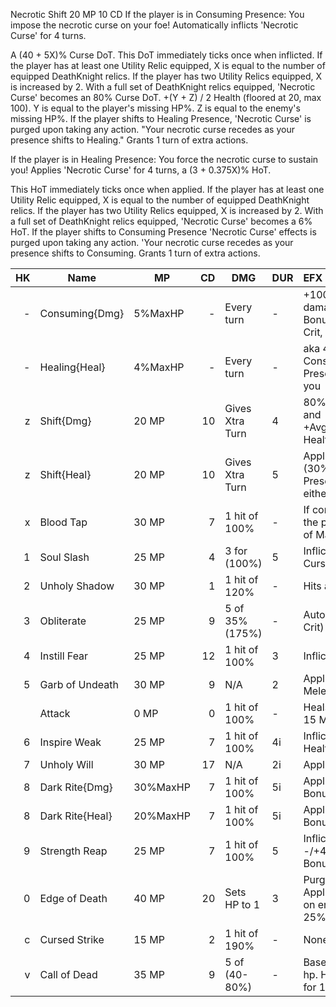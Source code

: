 Necrotic Shift 20 MP 10 CD If the player is in Consuming Presence:
You impose the necrotic curse on your foe!
Automatically inflicts 'Necrotic Curse' for 4 turns.

A (40 + 5X)% Curse DoT.
This DoT immediately ticks once when inflicted.
If the player has at least one Utility Relic equipped, X is equal to the number of equipped DeathKnight relics.
If the player has two Utility Relics equipped, X is increased by 2.
With a full set of DeathKnight relics equipped, 'Necrotic Curse' becomes an 80% Curse DoT.
+(Y + Z) / 2 Health (floored at 20, max 100).
Y is equal to the player's missing HP%.
Z is equal to the enemy's missing HP%.
If the player shifts to Healing Presence, 'Necrotic Curse' is purged upon taking any action.
"Your necrotic curse recedes as your presence shifts to Healing."
Grants 1 turn of extra actions.

If the player is in Healing Presence:
You force the necrotic curse to sustain you!
Applies 'Necrotic Curse' for 4 turns, a (3 + 0.375X)% HoT.

This HoT immediately ticks once when applied.
If the player has at least one Utility Relic equipped, X is equal to the number of equipped DeathKnight relics.
If the player has two Utility Relics equipped, X is increased by 2.
With a full set of DeathKnight relics equipped, 'Necrotic Curse' becomes a 6% HoT.
If the player shifts to Consuming Presence 'Necrotic Curse' effects is purged upon taking any action.
'Your necrotic curse recedes as your presence shifts to Consuming.
Grants 1 turn of extra actions.

|  HK | Name            | MP       |  CD | DMG             | DUR | EFX                                                         |
| --: | --------------- | -------- | --: | --------------- | --- | :---------------------------------------------------------- |
|   - | Consuming{Dmg}  | 5%MaxHP  |   - | Every turn      | -   | +100% base damage, +50 Bonus, and +50 Crit, aka 5% DoT      |
|   - | Healing{Heal}   | 4%MaxHP  |   - | Every turn      | -   | aka 4%HoT, Consuming Presence can't kill you                |
|   z | Shift{Dmg}      | 20 MP    |  10 | Gives Xtra Turn | 4   | 80% Curse DoT and +Avg%MissingHP Health (min 20)            |
|   z | Shift{Heal}     | 20 MP    |  10 | Gives Xtra Turn | 5   | Applies 6% HoT (30%) ; Switching Presence ends either Shift |
|   x | Blood Tap       | 30 MP    |   7 | 1 hit of 100%   | -   | If connects, heals the player for 18% of MaxHP.             |
|   1 | Soul Slash      | 25 MP    |   4 | 3 for (100%)    | 5   | Inflicts a 80% Curse DoT                                    |
|   2 | Unholy Shadow   | 30 MP    |   1 | 1 hit of 120%   | -   | Hits all enemies                                            |
|   3 | Obliterate      | 25 MP    |   9 | 5 of 35% (175%) | -   | Auto-Crits (+200 Crit)                                      |
|   4 | Instill Fear    | 25 MP    |  12 | 1 hit of 100%   | 3   | Inflicts a stun                                             |
|   5 | Garb of Undeath | 30 MP    |   9 | N/A             | 2   | Applies +220 Melee/Pierce/Magic                             |
|     | Attack          | 0 MP     |   0 | 1 hit of 100%   | -   | Heals the player for 15 MP.                                 |
|   6 | Inspire Weak    | 25 MP    |   7 | 1 hit of 100%   | 4i  | Inflicts -50 All +50 Health -100 Crit                       |
|   7 | Unholy Will     | 30 MP    |  17 | N/A             | 2i  | Applies +60 All                                             |
|   8 | Dark Rite{Dmg}  | 30%MaxHP |   7 | 1 hit of 100%   | 5i  | Applies +40 Boost, Bonus, and Crit                          |
|   8 | Dark Rite{Heal} | 20%MaxHP |   7 | 1 hit of 100%   | 5i  | Applies +40 Boost, Bonus, and Crit                          |
|   9 | Strength Reap   | 25 MP    |   7 | 1 hit of 100%   | 5   | Inflicts/Applies -/+40 Boost and Bonus                      |
|   0 | Edge of Death   | 40 MP    |  20 | Sets HP to 1    | 3   | Purges DoTs Applies deathproof, on end heals for 25% MaxHP  |
|   c | Cursed Strike   | 15 MP    |   2 | 1 hit of 190%   | -   | None                                                        |
|   v | Call of Dead    | 35 MP    |   9 | 5 of (40-80%)   | -   | Based off missing hp. Heals the player for 10% dealt.       |
